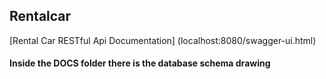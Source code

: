 ## Rentalcar


[Rental Car RESTful Api Documentation] (localhost:8080/swagger-ui.html)

#### Inside the DOCS folder there is the database schema drawing
